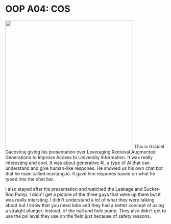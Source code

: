 # OOP A04: COS
<img src="https://thumbs2.imgbox.com/71/01/kampC9l1_t.jpeg" width="400">
This is Grabiel Gacovicaj giving his presentation over Leveraging Retrieval Augmented Generationn to Improve Access to University Information. It was really interesting and cool. It was about generative AI, a type of AI that can understand and give human-like respones. He showed us his own chat bot that he main called mustang.io. It gave him respones based on what he typed into the chat bar.

I also stayed after his presentation and watched the Leakage and Sucker-Rod Pump. I didn't get a picture of the three guys that were up there but it was really intersting. I didn't understand a lot of what they were talking about but I know that you need lube and they had a better concept of using a straight plunger. Instead, of the ball and hole pump. They also didn't get to use the psi level they use on the field just because of safety reasons.